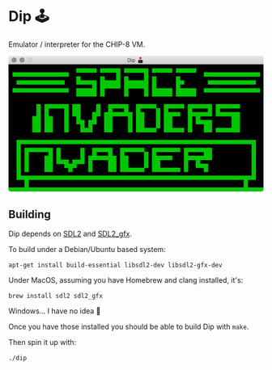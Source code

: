 # Dip 🕹

Emulator / interpreter for the CHIP-8 VM.

![Space Invaders on CHIP8](./invaders.png)

## Building

Dip depends on [SDL2](https://www.libsdl.org/) and [SDL2_gfx](https://www.ferzkopp.net/wordpress/2016/01/02/sdl_gfx-sdl2_gfx/).

To build under a Debian/Ubuntu based system:

```
apt-get install build-essential libsdl2-dev libsdl2-gfx-dev
```

Under MacOS, assuming you have Homebrew and clang installed, it's:

```
brew install sdl2 sdl2_gfx
```

Windows... I have no idea 🤩

Once you have those installed you should be able to build Dip with `make`.

Then spin it up with:

```
./dip
```

